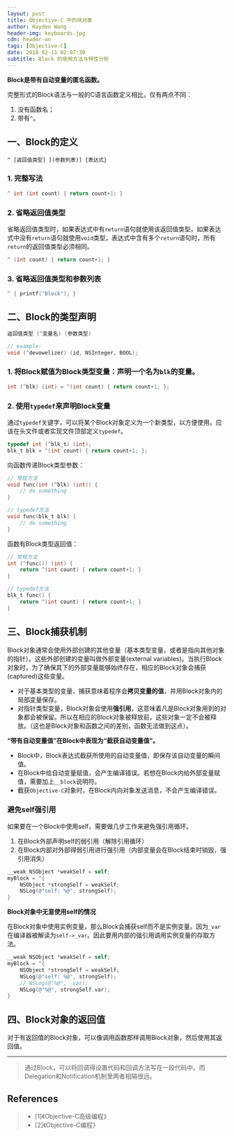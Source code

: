 ```yaml
---
layout: post
title: Objective-C 中的块对象
author: Hayden Wang
header-img: keyboards.jpg
cdn: header-on
tags: [Objective-C]
date: 2018-02-11 02:07:30
subtitle: Block 的使用方法与特性分析
---
```


**Block是带有自动变量的匿名函数。**

完整形式的Block语法与一般的C语言函数定义相比，仅有两点不同：
1. 没有函数名；
2. 带有`^`。

## 一、Block的定义

```
^ [返回值类型] [(参数列表)] {表达式}
```

### 1. 完整写法

```objectivec
^ int (int count) { return count+1; }
```

### 2. 省略返回值类型

省略返回值类型时，如果表达式中有`return`语句就使用该返回值类型，如果表达式中没有`return`语句就使用`void`类型，表达式中含有多个`return`语句时，所有`return`的返回值类型必须相同。

```objectivec
^ (int count) { return count+1; }
```

### 3. 省略返回值类型和参数列表

```objectivec
^ { printf("Block"); }
```

## 二、Block的类型声明

```objectivec
返回值类型 (^变量名) (参数类型)

// example:
void (^devowelizer) (id, NSInteger, BOOL);
```

### 1. 将Block赋值为Block类型变量：声明一个名为`blk`的变量。
```objectivec
int (^blk) (int) = ^(int count) { return count+1; };
```

### 2. 使用`typedef`来声明Block变量

通过`typedef`关键字，可以将某个Block对象定义为一个新类型，以方便使用。应该在头文件或者实现文件顶部定义`typedef`。

```objectivec
typedef int (^blk_t) (int);
blk_t blk = ^(int count) { return count+1; };
```

向函数传递Block类型参数：
```objectivec
// 常规方法
void func(int (^blk) (int)) {
    // do something
}

// typedef方法
void func(blk_t blk) {
    // do something
}
```

函数有Block类型返回值：
```objectivec
// 常规方法
int (^func()) (int) {
    return ^(int count) { return count+1; }
}

// typedef方法
blk_t func() {
    return ^(int count) { return count+1; }
}
```

## 三、Block捕获机制

Block对象通常会使用外部创建的其他变量（基本类型变量，或者是指向其他对象的指针）。这些外部创建的变量叫做外部变量(external variables)。当执行Block对象时，为了确保其下的外部变量能够始终存在，相应的Block对象会捕获(captured)这些变量。

- 对于基本类型的变量，捕获意味着程序会**拷贝变量的值**，并用Block对象内的局部变量保存。
- 对指针类型变量，Block对象会使用**强引用**，这意味着凡是Block对象用到的对象都会被保留。所以在相应的Block对象被释放前，这些对象一定不会被释放。（这也是Block对象和函数之间的差别，函数无法做到这点）。

**“带有自动变量值”在Block中表现为“截获自动变量值”。**

- Block中，Block表达式截获所使用的自动变量值，即保存该自动变量的瞬间值。
- 在Block中给自动变量赋值，会产生编译错误。若想在Block内给外部变量赋值，需要加上`__block`说明符。
- 截获`Objective-C`对象时，在Block内向对象发送消息，不会产生编译错误。


### 避免self强引用
如果要在一个Block中使用self，需要做几步工作来避免强引用循环。
1. 在Block外部声明self的弱引用（解除引用循环）
2. 在Block内部对外部得弱引用进行强引用（内部变量会在Block结束时销毁，强引用消失）
```objectivec
__weak NSObject *weakSelf = self;
myBlock = ^{
    NSObject *strongSelf = weakSelf;
    NSLog(@"self: %@", strongSelf);
}
```

**Block对象中无意使用self的情况**

在Block对象中使用实例变量，那么Block会捕获self而不是实例变量。因为`_var`在编译器被解读为`self->_var`。因此要用内部的强引用调用实例变量的存取方法。
```objectivec
__weak NSObject *weakSelf = self;
myBlock = ^{
    NSObject *strongSelf = weakSelf;
    NSLog(@"self: %@", strongSelf);
    // NSLog(@"%@", _var);
    NSLog(@"%@", strongSelf.var);
}
```

## 四、Block对象的返回值

对于有返回值的Block对象，可以像调用函数那样调用Block对象，然后使用其返回值。

---

> 通过Block，可以将回调得设置代码和回调方法写在一段代码中。而Delegation和Notification机制里两者相隔很远。


## References

> - [1]《Objective-C高级编程》
> - [2]《Objective-C编程》